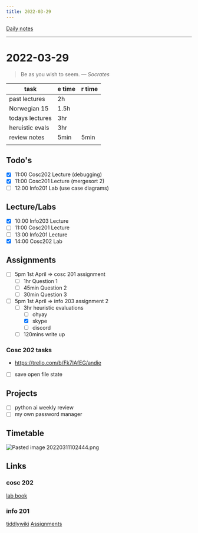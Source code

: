 ```yaml
---
title: 2022-03-29
---
```

[Daily notes](content/notes/daily-notes.md)

---

# 2022-03-29
> Be as you wish to seem.
> — <cite>Socrates</cite>

| task                     | e time | r time |
| ------------------------ | ------ | ------ |
| past lectures            | 2h     |        |
| Norwegian 15             | 1.5h   |        |
| todays lectures          | 3hr    |        |
| heruistic evals          | 3hr    |        |
| review notes             | 5min   | 5min   |
|                          |        |        |

## Todo's
- [x] 11:00 Cosc202 Lecture (debugging)
- [x] 11:00 Cosc201 Lecture (mergesort 2)
- [ ] 12:00 Info201 Lab (use case diagrams)

## Lecture/Labs
- [x] 10:00 Info203 Lecture
- [ ] 11:00 Cosc201 Lecture
- [ ] 13:00 Info201 Lecture
- [x] 14:00 Cosc202 Lab

## Assignments
- [ ] 5pm 1st April       ⇒ cosc 201 assignment
	- [ ] 1hr Question 1
	- [ ] 45min Question 2
	- [ ] 30min Question 3
- [ ] 5pm 1st April       ⇒ info 203 assignment 2
	- [ ] 3hr heuristic evaluations
		- [ ] ohyay
		- [x] skype
		- [ ] discord
	- [ ] 120mins write up
### Cosc 202 tasks
- https://trello.com/b/Fk7lAfEG/andie
- [ ] save open file state
## Projects
- [ ] python ai weekly review
- [ ] my own password manager

## Timetable
![Pasted image 20220311102444.png](None)

## Links
### cosc 202 
[lab book](https://cosc202.cspages.otago.ac.nz/lab-book/COSC202LabBook.pdf)

### info 201
[tiddlywiki](https://isgb.otago.ac.nz/infosci/INFO201/labs_release/raw/master/output/info201_labs.html#)
[Assignments](https://isgb.otago.ac.nz/info201/shared/assignments_release/raw/master/output/INFO201_Assignments.html)
